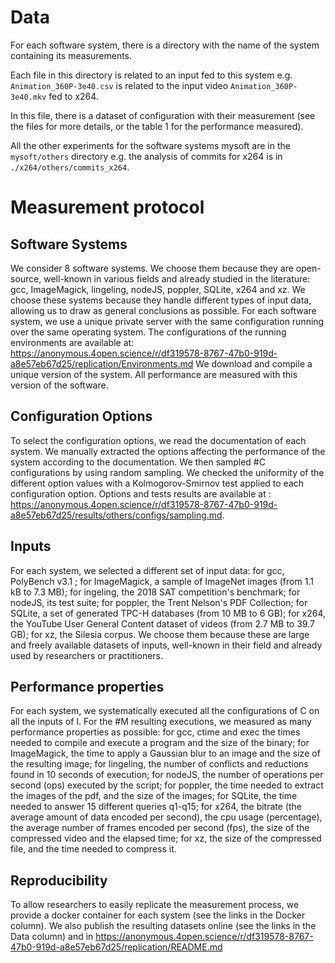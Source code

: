 # Data

For each software system, there is a directory with the name of the system containing its measurements.

Each file in this directory is related to an input fed to this system e.g. `Animation_360P-3e40.csv` is related to the input video `Animation_360P-3e40.mkv` fed to x264.

In this file, there is a dataset of configuration with their measurement (see the files for more details, or the table 1 for the performance measured).

All the other experiments for the software systems mysoft are in the `mysoft/others` directory e.g. the analysis of commits for x264 is in `./x264/others/commits_x264`.

# Measurement protocol

## Software Systems

We consider 8 software systems. We choose them because they are open-source, well-known in various fields and already studied in the literature: gcc, ImageMagick, lingeling, nodeJS, poppler, SQLite, x264 and xz.
We choose these systems because they handle different types of input data, allowing us to draw as general conclusions as possible.
For each software system, we use a unique private server with the same configuration running over the same operating system. The configurations of the running environments are available at: https://anonymous.4open.science/r/df319578-8767-47b0-919d-a8e57eb67d25/replication/Environments.md
We download and compile a unique version of the system. 
All performance are measured with this version of the software.

## Configuration Options

To select the configuration options, we read the documentation of each system.
We manually extracted the options affecting the performance of the system according to the documentation.
We then sampled #C configurations by using random sampling. We checked the uniformity of the different option values with a Kolmogorov-Smirnov test applied to each configuration option. Options and tests results are available at : https://anonymous.4open.science/r/df319578-8767-47b0-919d-a8e57eb67d25/results/others/configs/sampling.md.

## Inputs

For each system, we selected a different set of input data: for gcc, PolyBench v3.1 ; for ImageMagick, a sample of ImageNet images (from 1.1 kB to 7.3 MB); for ingeling, the 2018 SAT competition's benchmark; for nodeJS, its test suite;  for poppler, the Trent Nelson's PDF Collection; for SQLite, a set of generated TPC-H databases (from 10 MB to 6 GB); for x264, the YouTube User General Content dataset of videos (from 2.7 MB to 39.7 GB); for xz, the Silesia corpus.
We choose them because these are large and freely available datasets of inputs, well-known in their field and already used by researchers or practitioners.

## Performance properties

For each system, we systematically executed all the configurations of C on all the inputs of I. For the #M resulting executions, we measured as many performance properties as possible: for gcc, ctime and exec the times needed to compile and execute a program and the size of the binary; for ImageMagick, the time to apply a Gaussian blur to an image and the size of the resulting image; for lingeling, the number of conflicts  and reductions found in 10 seconds of execution; for nodeJS,  the number of operations per second (ops) executed by the script; for poppler, the time needed to extract the images of the pdf, and the size of the images; for SQLite, the time needed to answer 15 different queries q1-q15; for x264, the bitrate (the average amount of data encoded per second), the cpu usage (percentage), the average number of frames encoded per second (fps), the size of the compressed video and the elapsed time; for xz, the size of the compressed file, and the time needed to compress it.

## Reproducibility

To allow researchers to easily replicate the measurement process, we provide a docker container for each system (see the links in the Docker column).
We also publish the resulting datasets online (see the links in the Data column) and in https://anonymous.4open.science/r/df319578-8767-47b0-919d-a8e57eb67d25/replication/README.md

